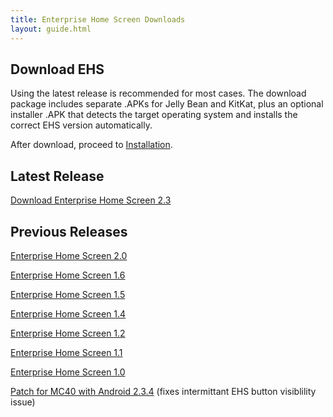 ```yaml
---
title: Enterprise Home Screen Downloads
layout: guide.html
---
```


## Download EHS
Using the latest release is recommended for most cases. The download package includes separate .APKs for Jelly Bean and KitKat, plus an optional installer .APK that detects the target operating system and installs the correct EHS version automatically.

After download, proceed to [Installation](/ehs/2-3/guide/install). 

## Latest Release

[Download Enterprise Home Screen 2.3](https://portal.motorolasolutions.com/Support/US-EN/Resolution?solutionId=100676&redirectForm=search&searchQuery=%3FsearchType%3Dsimple%26searchTerm%3Denterprise%20home%20screen)


## Previous Releases

[Enterprise Home Screen 2.0](https://portal.motorolasolutions.com/Support/US-EN/Resolution?solutionId=99110&redirectForm=search&searchQuery=%3FsearchType%3Dsimple%26searchTerm%3Denterprise%20home%20screen)

[Enterprise Home Screen 1.6](https://portal.motorolasolutions.com/Support/US-EN/Resolution?solutionId=97863&redirectForm=search&searchQuery=%3FsearchType%3Dsimple%26searchTerm%3Denterprise%20home%20screen)

[Enterprise Home Screen 1.5](https://portal.motorolasolutions.com/Support/US-EN/Resolution?solutionId=97380&redirectForm=search&searchQuery=%3FsearchType%3Dsimple%26searchTerm%3Denterprise%20home%20screen)

[Enterprise Home Screen 1.4](https://portal.motorolasolutions.com/Support/US-EN/Resolution?solutionId=96825&redirectForm=search&searchQuery=%3FsearchType%3Dsimple%26searchTerm%3Denterprise%20home%20screen)

[Enterprise Home Screen 1.2](https://portal.motorolasolutions.com/Support/US-EN/Resolution?solutionId=95057&redirectForm=search&searchQuery=%3FsearchType%3Dsimple%26searchTerm%3Denterprise%20home%20screen)

[Enterprise Home Screen 1.1](https://portal.motorolasolutions.com/Support/US-EN/Resolution?solutionId=92627&redirectForm=search&searchQuery=%3FsearchType%3Dsimple%26searchTerm%3Denterprise%20home%20screen)

[Enterprise Home Screen 1.0](https://portal.motorolasolutions.com/Support/US-EN/Resolution?solutionId=87932&redirectForm=search&searchQuery=%3FsearchType%3Dsimple%26searchTerm%3Denterprise%20home%20screen)

[Patch for MC40 with Android 2.3.4](https://portal.motorolasolutions.com/Support/US-EN/Resolution?solutionId=88166&redirectForm=search&searchQuery=%3FsearchType%3Dsimple%26searchTerm%3Denterprise%20home%20screen) 
(fixes intermittant EHS button visiblility issue)



